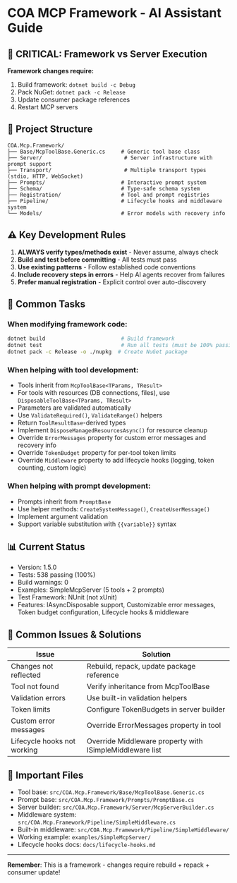 # COA MCP Framework - AI Assistant Guide

## 🚨 CRITICAL: Framework vs Server Execution

**Framework changes require:**
1. Build framework: `dotnet build -c Debug`
2. Pack NuGet: `dotnet pack -c Release`  
3. Update consumer package references
4. Restart MCP servers

## 📁 Project Structure

```
COA.Mcp.Framework/
├── Base/McpToolBase.Generic.cs     # Generic tool base class
├── Server/                          # Server infrastructure with prompt support
├── Transport/                       # Multiple transport types (stdio, HTTP, WebSocket)
├── Prompts/                        # Interactive prompt system
├── Schema/                         # Type-safe schema system
├── Registration/                   # Tool and prompt registries
├── Pipeline/                       # Lifecycle hooks and middleware system
└── Models/                         # Error models with recovery info
```

## ⚠️ Key Development Rules

1. **ALWAYS verify types/methods exist** - Never assume, always check
2. **Build and test before committing** - All tests must pass
3. **Use existing patterns** - Follow established code conventions
4. **Include recovery steps in errors** - Help AI agents recover from failures
5. **Prefer manual registration** - Explicit control over auto-discovery

## 🔧 Common Tasks

### When modifying framework code:
```bash
dotnet build                        # Build framework
dotnet test                         # Run all tests (must be 100% passing)
dotnet pack -c Release -o ./nupkg  # Create NuGet package
```

### When helping with tool development:
- Tools inherit from `McpToolBase<TParams, TResult>` 
- For tools with resources (DB connections, files), use `DisposableToolBase<TParams, TResult>`
- Parameters are validated automatically
- Use `ValidateRequired()`, `ValidateRange()` helpers
- Return `ToolResultBase`-derived types
- Implement `DisposeManagedResourcesAsync()` for resource cleanup
- Override `ErrorMessages` property for custom error messages and recovery info
- Override `TokenBudget` property for per-tool token limits
- Override `Middleware` property to add lifecycle hooks (logging, token counting, custom logic)

### When helping with prompt development:
- Prompts inherit from `PromptBase`
- Use helper methods: `CreateSystemMessage()`, `CreateUserMessage()`
- Implement argument validation
- Support variable substitution with `{{variable}}` syntax

## 📊 Current Status
- Version: 1.5.0
- Tests: 538 passing (100%)
- Build warnings: 0
- Examples: SimpleMcpServer (5 tools + 2 prompts)
- Test Framework: NUnit (not xUnit)
- Features: IAsyncDisposable support, Customizable error messages, Token budget configuration, Lifecycle hooks & middleware

## 🛑 Common Issues & Solutions

| Issue | Solution |
|-------|----------|
| Changes not reflected | Rebuild, repack, update package reference |
| Tool not found | Verify inheritance from McpToolBase |
| Validation errors | Use built-in validation helpers |
| Token limits | Configure TokenBudgets in server builder |
| Custom error messages | Override ErrorMessages property in tool |
| Lifecycle hooks not working | Override Middleware property with ISimpleMiddleware list |

## 📍 Important Files

- Tool base: `src/COA.Mcp.Framework/Base/McpToolBase.Generic.cs`
- Prompt base: `src/COA.Mcp.Framework/Prompts/PromptBase.cs`
- Server builder: `src/COA.Mcp.Framework/Server/McpServerBuilder.cs`
- Middleware system: `src/COA.Mcp.Framework/Pipeline/SimpleMiddleware.cs`
- Built-in middleware: `src/COA.Mcp.Framework/Pipeline/SimpleMiddleware/`
- Working example: `examples/SimpleMcpServer/`
- Lifecycle hooks docs: `docs/lifecycle-hooks.md`

---
**Remember**: This is a framework - changes require rebuild + repack + consumer update!